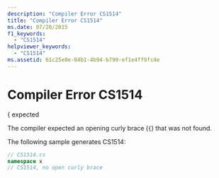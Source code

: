 ```yaml
---
description: "Compiler Error CS1514"
title: "Compiler Error CS1514"
ms.date: 07/20/2015
f1_keywords: 
  - "CS1514"
helpviewer_keywords: 
  - "CS1514"
ms.assetid: 61c25e0e-84b1-4b94-b790-ef1e4ff9fc4e
---
```

# Compiler Error CS1514
{ expected  
  
 The compiler expected an opening curly brace (`{`) that was not found.  
  
 The following sample generates CS1514:  
  
```csharp  
// CS1514.cs  
namespace x  
// CS1514, no open curly brace  
```
